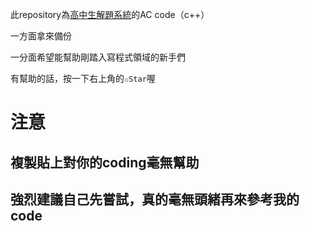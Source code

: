 此repository為[高中生解題系統](https://zerojudge.tw/)的AC code（c++）

一方面拿來備份

一分面希望能幫助剛踏入寫程式領域的新手們

有幫助的話，按一下右上角的`✩Star`喔

# 注意

## 複製貼上對你的coding毫無幫助

## 強烈建議自己先嘗試，真的毫無頭緒再來參考我的code
